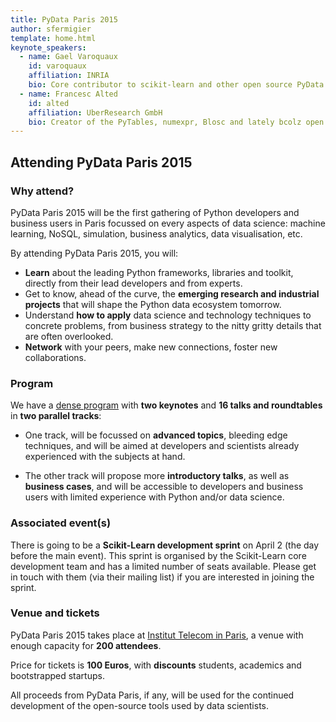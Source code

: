 ```yaml
---
title: PyData Paris 2015
author: sfermigier
template: home.html
keynote_speakers:
  - name: Gael Varoquaux
    id: varoquaux
    affiliation: INRIA
    bio: Core contributor to scikit-learn and other open source PyData projects
  - name: Francesc Alted
    id: alted
    affiliation: UberResearch GmbH
    bio: Creator of the PyTables, numexpr, Blosc and lately bcolz open source projects
---
```


## Attending PyData Paris 2015

### Why attend?

PyData Paris 2015 will be the first gathering of Python developers and
business users in Paris focussed on every aspects of data science: machine
learning, NoSQL, simulation, business analytics, data visualisation, etc.

By attending PyData Paris 2015, you will:

* **Learn** about the leading Python frameworks, libraries and toolkit, directly from their lead developers and from experts.
* Get to know, ahead of the curve, the **emerging research and industrial projects** that will shape the Python data ecosystem tomorrow.
* Understand **how to apply** data science and technology techniques to concrete problems, from business strategy to the nitty gritty details that are often overlooked.
* **Network** with your peers, make new connections, foster new collaborations.

### Program

We have a [dense program](/schedule.html) with **two keynotes** and **16 talks and roundtables** in
**two parallel tracks**:

* One track, will be focussed on **advanced topics**, bleeding edge techniques, and will be aimed at developers and scientists already experienced with the subjects at hand.

* The other track will propose more **introductory talks**, as well as **business cases**, and will be accessible to developers and business users with limited experience with Python and/or data science.

### Associated event(s)

There is going to be a **Scikit-Learn development sprint** on April 2 (the day
before the main event). This sprint is organised by the Scikit-Learn core
development team and has a limited number of seats available. Please get in
touch with them (via their mailing list) if you are interested in joining the
sprint.

### Venue and tickets

PyData Paris 2015 takes place at [Institut Telecom in Paris](/venue.html),
a venue with enough capacity for **200 attendees**.

Price for tickets is **100 Euros**, with **discounts**
students, academics and bootstrapped startups.

All proceeds from PyData Paris, if any, will be used for the continued
development of the open-source tools used by data scientists.

